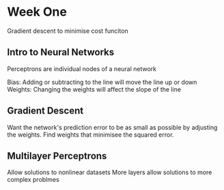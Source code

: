 # Week One

Gradient descent to minimise cost funciton

## Intro to Neural Networks

Perceptrons are individual nodes of a neural network 

Bias: Adding or subtracting to the line will move the line up or down
Weights: Changing the weights will affect the slope of the line

## Gradient Descent

Want the network's prediction error to be as small as possible by adjusting 
the weights. Find weights that minimisee the squared error.

## Multilayer Perceptrons

Allow solutions to nonlinear datasets
More layers allow solutions to more complex problmes

